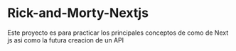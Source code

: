 # Rick-and-Morty-Nextjs
 Este proyecto es para practicar los principales conceptos de como de Next js asi como la futura creacion de un API  
